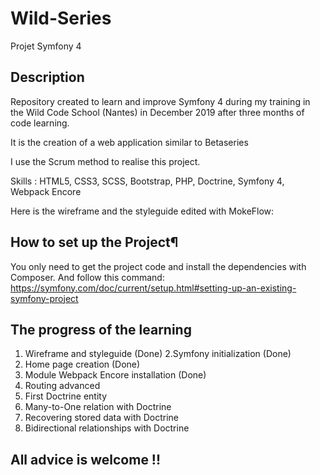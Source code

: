 # Wild-Series
Projet Symfony 4

## Description

Repository created to learn and improve Symfony 4 during my training in the Wild Code School (Nantes) in December 2019 after three months of code learning.

It is the creation of a web application similar to Betaseries 

I use the Scrum method to realise this project.

Skills :
HTML5, CSS3, SCSS, Bootstrap,
PHP, Doctrine,
Symfony 4, Webpack Encore

Here is the wireframe and the styleguide edited with MokeFlow:


## How to set up the Project¶

You only need to get the project code and install the dependencies with Composer.
And follow this command:
https://symfony.com/doc/current/setup.html#setting-up-an-existing-symfony-project

## The progress of the learning

1. Wireframe and styleguide (Done)
2.Symfony initialization (Done)
3. Home page creation (Done)
4. Module Webpack Encore installation (Done)
5. Routing advanced
6. First Doctrine entity
7. Many-to-One relation with Doctrine
8. Recovering stored data with Doctrine
9. Bidirectional relationships with Doctrine

## All advice is welcome !!
